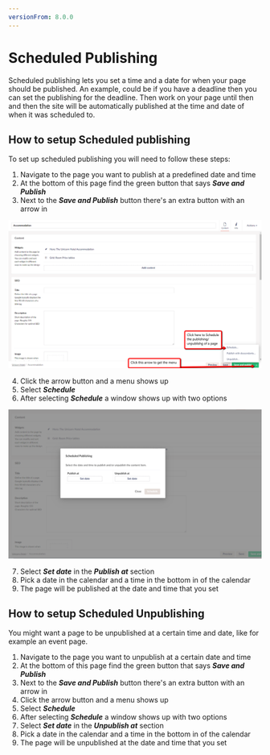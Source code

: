 ```yaml
---
versionFrom: 8.0.0
---
```


# Scheduled Publishing

Scheduled publishing lets you set a time and a date for when your page should be published. An example, could be if you have a deadline then you can set the publishing for the deadline. Then work on your page until then and then the site will be automatically published at the time and date of when it was scheduled to.

## How to setup Scheduled publishing

To set up scheduled publishing you will need to follow these steps:

1. Navigate to the page you want to publish at a predefined date and time
2. At the bottom of this page find the green button that says ***Save and Publish***
3. Next to the ***Save and Publish*** button there's an extra button with an arrow in

![Green arrow button and schedule menu](images/schedule.png)

4. Click the arrow button and a menu shows up
5. Select ***Schedule***
6. After selecting ***Schedule*** a window shows up with two options

![Window with dates and calender](images/Date-Window.png)

7. Select ***Set date*** in the ***Publish at*** section
8. Pick a date in the calendar and a time in the bottom in of the calendar
9. The page will be published at the date and time that you set

## How to setup Scheduled Unpublishing

You might want a page to be unpublished at a certain time and date, like for example an event page.

1. Navigate to the page you want to unpublish at a certain date and time
2. At the bottom of this page find the green button that says ***Save and Publish***
3. Next to the ***Save and Publish*** button there's an extra button with an arrow in
4. Click the arrow button and a menu shows up
5. Select ***Schedule***
6. After selecting ***Schedule*** a window shows up with two options
7. Select ***Set date*** in the ***Unpublish at*** section
8. Pick a date in the calendar and a time in the bottom in of the calendar
9. The page will be unpublished at the date and time that you set
